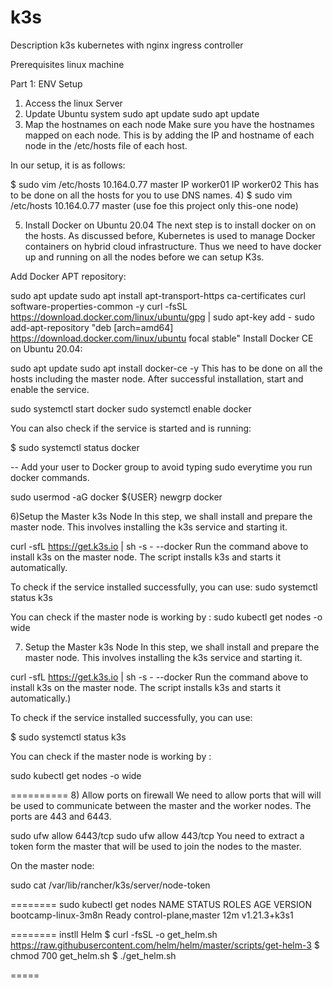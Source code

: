 # k3s

Description
k3s kubernetes with nginx ingress controller
 
Prerequisites
linux machine

Part 1: ENV Setup
1) Access the linux Server
2) Update Ubuntu system 
sudo apt update
sudo apt update
3) Map the hostnames on each node
Make sure you have the hostnames mapped on each node. This is by adding the IP and hostname of each node in the /etc/hosts file of each host.

In our setup, it is as follows:

$ sudo vim /etc/hosts
10.164.0.77 master
IP worker01
IP worker02
This has to be done on all the hosts for you to use DNS names.
4)
$ sudo vim /etc/hosts
10.164.0.77 master  (use foe this project only this-one node)
 


5) Install Docker on Ubuntu 20.04
The next step is to install docker on on the hosts. As discussed before, Kubernetes is used to manage Docker containers on hybrid cloud infrastructure. Thus we need to have docker up and running on all the nodes before we can setup K3s.

Add Docker APT repository:

sudo apt update
sudo apt install apt-transport-https ca-certificates curl software-properties-common -y
curl -fsSL https://download.docker.com/linux/ubuntu/gpg | sudo apt-key add -
sudo add-apt-repository "deb [arch=amd64] https://download.docker.com/linux/ubuntu focal stable"
Install Docker CE on Ubuntu 20.04:

sudo apt update
sudo apt install docker-ce -y
This has to be done on all the hosts including the master node. After successful installation, start and enable the service.

sudo systemctl start docker
sudo systemctl enable docker

You can also check if the service is started and is running:

$ sudo systemctl status docker

--
Add your user to Docker group to avoid typing sudo everytime you run docker commands.

sudo usermod -aG docker ${USER}
newgrp docker

6)Setup the Master k3s Node
In this step, we shall install and prepare the master node. This involves installing the k3s service and starting it.

curl -sfL https://get.k3s.io | sh -s - --docker
Run the command above to install k3s on the master node. The script installs k3s and starts it automatically.

To check if the service installed successfully, you can use:
sudo systemctl status k3s

You can check if the master node is working by :
sudo kubectl get nodes -o wide

7) Setup the Master k3s Node
In this step, we shall install and prepare the master node. This involves installing the k3s service and starting it.

curl -sfL https://get.k3s.io | sh -s - --docker
Run the command above to install k3s on the master node. The script installs k3s and starts it automatically.)

To check if the service installed successfully, you can use:

$ sudo systemctl status k3s

You can check if the master node is working by :

sudo kubectl get nodes -o wide

==========
8) Allow ports on firewall
We need to allow ports that will will be used to communicate between the master and the worker nodes. The ports are 443 and 6443.

sudo ufw allow 6443/tcp
sudo ufw allow 443/tcp
You need to extract a token form the master that will be used to join the nodes to the master.

On the master node:

sudo cat /var/lib/rancher/k3s/server/node-token

========
sudo kubectl get nodes
NAME                  STATUS   ROLES                  AGE   VERSION
bootcamp-linux-3m8n   Ready    control-plane,master   12m   v1.21.3+k3s1

========
instll Helm
$ curl -fsSL -o get_helm.sh https://raw.githubusercontent.com/helm/helm/master/scripts/get-helm-3
$ chmod 700 get_helm.sh
$ ./get_helm.sh

=====



